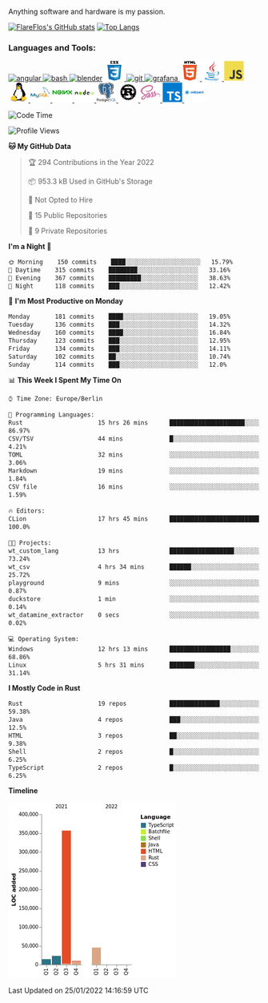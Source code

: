 Anything software and hardware is my passion.

[![FlareFlos's GitHub stats](https://github-readme-stats.vercel.app/api?username=FlareFlo&show_icons=true&theme=github_dark)](https://github.com/FlareFlo/github-readme-stats)
[![Top Langs](https://github-readme-stats.vercel.app/api/top-langs/?username=FlareFlo&langs_count=10&layout=compact&theme=github_dark)](https://github.com/FlareFlo/github-readme-stats)

<h3 align="left">Languages and Tools:</h3>
<div align="left"> 
    <a href="https://angular.io" target="_blank" rel="noreferrer"><img src="https://angular.io/assets/images/logos/angular/angular.svg" alt="angular" width="40" height="40"/> </a> 
    <a href="https://www.gnu.org/software/bash/" target="_blank" rel="noreferrer"> <img src="https://www.vectorlogo.zone/logos/gnu_bash/gnu_bash-icon.svg" alt="bash" width="40" height="40"/> </a> 
    <a href="https://www.blender.org/" target="_blank" rel="noreferrer"> <img src="https://download.blender.org/branding/community/blender_community_badge_white.svg" alt="blender" width="40" height="40"/></a> 
    <a href="https://www.w3schools.com/css/" target="_blank" rel="noreferrer"> <img src="https://raw.githubusercontent.com/devicons/devicon/master/icons/css3/css3-original-wordmark.svg" alt="css3" width="40" height="40"/> </a> 
    <a href="https://git-scm.com/" target="_blank" rel="noreferrer"> <img src="https://www.vectorlogo.zone/logos/git-scm/git-scm-icon.svg" alt="git" width="40" height="40"/> </a> 
    <a href="https://grafana.com" target="_blank" rel="noreferrer"> <img src="https://www.vectorlogo.zone/logos/grafana/grafana-icon.svg" alt="grafana" width="40" height="40"/> </a> 
    <a href="https://www.w3.org/html/" target="_blank" rel="noreferrer"> <img src="https://raw.githubusercontent.com/devicons/devicon/master/icons/html5/html5-original-wordmark.svg" alt="html5" width="40" height="40"/> </a> 
    <a href="https://www.java.com" target="_blank" rel="noreferrer"> <img src="https://raw.githubusercontent.com/devicons/devicon/master/icons/java/java-original.svg" alt="java" width="40" height="40"/> </a> 
    <a href="https://developer.mozilla.org/en-US/docs/Web/JavaScript" target="_blank" rel="noreferrer"> <img src="https://raw.githubusercontent.com/devicons/devicon/master/icons/javascript/javascript-original.svg" alt="javascript" width="40" height="40"/> </a> 
    <a href="https://www.linux.org/" target="_blank" rel="noreferrer"> <img src="https://raw.githubusercontent.com/devicons/devicon/master/icons/linux/linux-original.svg" alt="linux" width="40" height="40"/> </a> 
    <a href="https://www.mysql.com/" target="_blank" rel="noreferrer"> <img src="https://raw.githubusercontent.com/devicons/devicon/master/icons/mysql/mysql-original-wordmark.svg" alt="mysql" width="40" height="40"/> </a> 
    <a href="https://www.nginx.com" target="_blank" rel="noreferrer"> <img src="https://raw.githubusercontent.com/devicons/devicon/master/icons/nginx/nginx-original.svg" alt="nginx" width="40" height="40"/> </a> 
    <a href="https://nodejs.org" target="_blank" rel="noreferrer"> <img src="https://raw.githubusercontent.com/devicons/devicon/master/icons/nodejs/nodejs-original-wordmark.svg" alt="nodejs" width="40" height="40"/> </a> 
    <a href="https://www.postgresql.org" target="_blank" rel="noreferrer"> <img src="https://raw.githubusercontent.com/devicons/devicon/master/icons/postgresql/postgresql-original-wordmark.svg" alt="postgresql" width="40" height="40"/> </a> 
    <a href="https://www.rust-lang.org" target="_blank" rel="noreferrer"> <img src="https://raw.githubusercontent.com/devicons/devicon/master/icons/rust/rust-plain.svg" alt="rust" width="40" height="40"/> </a> 
    <a href="https://sass-lang.com" target="_blank" rel="noreferrer"> <img src="https://raw.githubusercontent.com/devicons/devicon/master/icons/sass/sass-original.svg" alt="sass" width="40" height="40"/> </a> 
    <a href="https://www.typescriptlang.org/" target="_blank" rel="noreferrer"> <img src="https://raw.githubusercontent.com/devicons/devicon/master/icons/typescript/typescript-original.svg" alt="typescript" width="40" height="40"/> </a> 
    <a href="https://webpack.js.org" target="_blank" rel="noreferrer"> <img src="https://raw.githubusercontent.com/devicons/devicon/d00d0969292a6569d45b06d3f350f463a0107b0d/icons/webpack/webpack-original-wordmark.svg" alt="webpack" width="40" height="40"/> </a> 
</div>

<!--START_SECTION:waka-->
![Code Time](http://img.shields.io/badge/Code%20Time-53%20hrs%2049%20mins-blue)

![Profile Views](http://img.shields.io/badge/Profile%20Views-0-blue)

**🐱 My GitHub Data** 

> 🏆 294 Contributions in the Year 2022
 > 
> 📦 953.3 kB Used in GitHub's Storage 
 > 
> 🚫 Not Opted to Hire
 > 
> 📜 15 Public Repositories 
 > 
> 🔑 9 Private Repositories  
 > 
**I'm a Night 🦉** 

```text
🌞 Morning    150 commits    ████░░░░░░░░░░░░░░░░░░░░░   15.79% 
🌆 Daytime    315 commits    ████████░░░░░░░░░░░░░░░░░   33.16% 
🌃 Evening    367 commits    █████████░░░░░░░░░░░░░░░░   38.63% 
🌙 Night      118 commits    ███░░░░░░░░░░░░░░░░░░░░░░   12.42%

```
📅 **I'm Most Productive on Monday** 

```text
Monday       181 commits    ████░░░░░░░░░░░░░░░░░░░░░   19.05% 
Tuesday      136 commits    ███░░░░░░░░░░░░░░░░░░░░░░   14.32% 
Wednesday    160 commits    ████░░░░░░░░░░░░░░░░░░░░░   16.84% 
Thursday     123 commits    ███░░░░░░░░░░░░░░░░░░░░░░   12.95% 
Friday       134 commits    ███░░░░░░░░░░░░░░░░░░░░░░   14.11% 
Saturday     102 commits    ██░░░░░░░░░░░░░░░░░░░░░░░   10.74% 
Sunday       114 commits    ███░░░░░░░░░░░░░░░░░░░░░░   12.0%

```


📊 **This Week I Spent My Time On** 

```text
⌚︎ Time Zone: Europe/Berlin

💬 Programming Languages: 
Rust                     15 hrs 26 mins      █████████████████████░░░░   86.97% 
CSV/TSV                  44 mins             █░░░░░░░░░░░░░░░░░░░░░░░░   4.21% 
TOML                     32 mins             ░░░░░░░░░░░░░░░░░░░░░░░░░   3.06% 
Markdown                 19 mins             ░░░░░░░░░░░░░░░░░░░░░░░░░   1.84% 
CSV file                 16 mins             ░░░░░░░░░░░░░░░░░░░░░░░░░   1.59%

🔥 Editors: 
CLion                    17 hrs 45 mins      █████████████████████████   100.0%

🐱‍💻 Projects: 
wt_custom_lang           13 hrs              ██████████████████░░░░░░░   73.24% 
wt_csv                   4 hrs 34 mins       ██████░░░░░░░░░░░░░░░░░░░   25.72% 
playground               9 mins              ░░░░░░░░░░░░░░░░░░░░░░░░░   0.87% 
duckstore                1 min               ░░░░░░░░░░░░░░░░░░░░░░░░░   0.14% 
wt_datamine_extractor    0 secs              ░░░░░░░░░░░░░░░░░░░░░░░░░   0.02%

💻 Operating System: 
Windows                  12 hrs 13 mins      █████████████████░░░░░░░░   68.86% 
Linux                    5 hrs 31 mins       ███████░░░░░░░░░░░░░░░░░░   31.14%

```

**I Mostly Code in Rust** 

```text
Rust                     19 repos            ██████████████░░░░░░░░░░░   59.38% 
Java                     4 repos             ███░░░░░░░░░░░░░░░░░░░░░░   12.5% 
HTML                     3 repos             ██░░░░░░░░░░░░░░░░░░░░░░░   9.38% 
Shell                    2 repos             █░░░░░░░░░░░░░░░░░░░░░░░░   6.25% 
TypeScript               2 repos             █░░░░░░░░░░░░░░░░░░░░░░░░   6.25%

```


**Timeline**

![Chart not found](https://raw.githubusercontent.com/FlareFlo/FlareFlo/main/charts/bar_graph.png) 


 Last Updated on 25/01/2022 14:16:59 UTC
<!--END_SECTION:waka-->